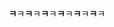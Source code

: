 <p align="center"><strong>ㅋ</strong>ㅋ<strong>ㅋ</strong>ㅋ<strong>ㅋ</strong>ㅋ<strong>ㅋ</strong>ㅋ<strong>ㅋ</strong>ㅋ<strong>ㅋ</strong>ㅋ</p>
